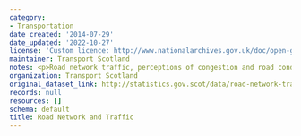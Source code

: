 ```yaml
---
category:
- Transportation
date_created: '2014-07-29'
date_updated: '2022-10-27'
license: 'Custom licence: http://www.nationalarchives.gov.uk/doc/open-government-licence/version/3/'
maintainer: Transport Scotland
notes: <p>Road network traffic, perceptions of congestion and road condition</p>
organization: Transport Scotland
original_dataset_link: http://statistics.gov.scot/data/road-network-traffic
records: null
resources: []
schema: default
title: Road Network and Traffic
---
```

